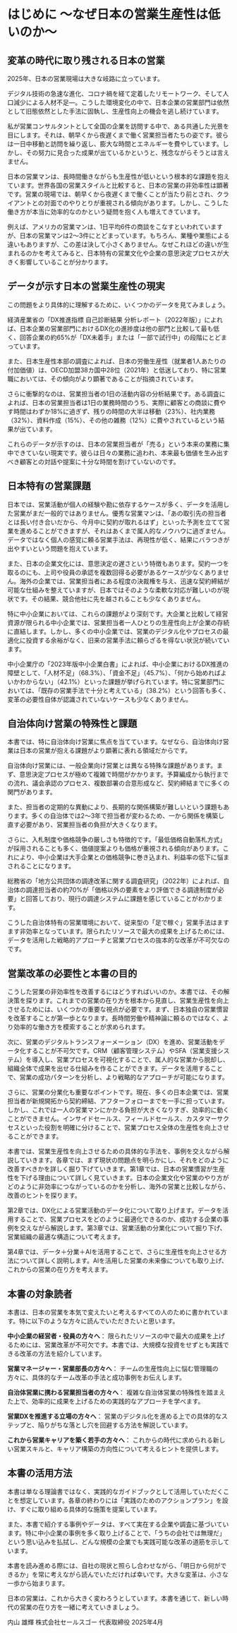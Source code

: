 # はじめに 〜なぜ日本の営業生産性は低いのか〜

## 変革の時代に取り残される日本の営業

2025年、日本の営業現場は大きな岐路に立っています。

デジタル技術の急速な進化、コロナ禍を経て定着したリモートワーク、そして人口減少による人材不足—。こうした環境変化の中で、日本企業の営業部門は依然として旧態依然とした手法に固執し、生産性向上の機会を逃し続けています。

私が営業コンサルタントとして全国の企業を訪問する中で、ある共通した光景を目にします。それは、朝早くから夜遅くまで働く営業担当者たちの姿です。彼らは一日中移動と訪問を繰り返し、膨大な時間とエネルギーを費やしています。しかし、その努力に見合った成果が出ているかというと、残念ながらそうとは言えません。

日本の営業マンは、長時間働きながらも生産性が低いという根本的な課題を抱えています。世界各国の営業スタイルと比較すると、日本の営業の非効率性は顕著です。営業の現場では、朝早くから夜遅くまで働くことが当たり前とされ、クライアントとの対面でのやりとりが重視される傾向があります。しかし、こうした働き方が本当に効率的なのかという疑問を抱く人も増えてきています。

例えば、アメリカの営業マンは、1日平均6件の商談をこなすといわれていますが、日本の営業マンは2〜3件にとどまっています。もちろん、業種や業態による違いもありますが、この差は決して小さくありません。なぜこれほどの違いが生まれるのかを考えてみると、日本特有の営業文化や企業の意思決定プロセスが大きく影響していることが分かります。

## データが示す日本の営業生産性の現実

この問題をより具体的に理解するために、いくつかのデータを見てみましょう。

経済産業省の「DX推進指標 自己診断結果 分析レポート（2022年版）」によれば、日本企業の営業部門におけるDX化の進捗度は他の部門と比較して最も低く、回答企業の約65%が「DX未着手」または「一部で試行中」の段階にとどまっています。

また、日本生産性本部の調査によれば、日本の労働生産性（就業者1人あたりの付加価値）は、OECD加盟38カ国中28位（2021年）と低迷しており、特に営業職においては、その傾向がより顕著であることが指摘されています。

さらに衝撃的なのは、営業担当者の1日の活動内容の分析結果です。ある調査によれば、日本の営業担当者は1日の業務時間のうち、実際に顧客との商談に費やす時間はわずか18%に過ぎず、残りの時間の大半は移動（23%）、社内業務（32%）、資料作成（15%）、その他の雑務（12%）に費やされているという結果が出ています。

これらのデータが示すのは、日本の営業担当者が「売る」という本来の業務に集中できていない現実です。彼らは日々の業務に追われ、本来最も価値を生み出すべき顧客との対話や提案に十分な時間を割けていないのです。

## 日本特有の営業課題

日本では、営業活動が個人の経験や勘に依存するケースが多く、データを活用した営業がまだ一般的ではありません。優秀な営業マンは、「あの取引先の担当者とは長い付き合いだから、今月中に契約が取れるはず」といった予測を立てて営業を進めることができますが、それはあくまで属人的なノウハウに過ぎません。データではなく個人の感覚に頼る営業手法は、再現性が低く、結果にバラつきが出やすいという問題を抱えています。

また、日本の企業文化には、意思決定の遅さという特徴もあります。契約一つを取るのにも、上司や役員の承認を複数回得る必要があるケースが少なくありません。海外の企業では、営業担当者にある程度の決裁権を与え、迅速な契約締結が可能な仕組みを整えていますが、日本ではそのような柔軟な対応が難しいのが現状です。その結果、競合他社に先を越されることも少なくありません。

特に中小企業においては、これらの課題がより深刻です。大企業と比較して経営資源が限られる中小企業では、営業担当者一人ひとりの生産性向上が企業の存続に直結します。しかし、多くの中小企業では、営業のデジタル化やプロセスの最適化に投資する余裕がなく、旧来の営業手法に頼らざるを得ない状況が続いています。

中小企業庁の「2023年版中小企業白書」によれば、中小企業におけるDX推進の障壁として、「人材不足」（68.3%）、「資金不足」（45.7%）、「何から始めればよいかわからない」（42.1%）といった課題が挙げられています。特に営業部門においては、「既存の営業手法で十分と考えている」（38.2%）という回答も多く、変革の必要性自体が認識されていないケースも少なくありません。

## 自治体向け営業の特殊性と課題

本書では、特に自治体向け営業に焦点を当てています。なぜなら、自治体向け営業は日本の営業が抱える課題がより顕著に表れる領域だからです。

自治体向け営業には、一般企業向け営業とは異なる特殊な課題があります。まず、意思決定プロセスが極めて複雑で時間がかかります。予算編成から執行までの流れ、議会承認のプロセス、複数部署の合意形成など、契約締結までに多くの関門があります。

また、担当者の定期的な異動により、長期的な関係構築が難しいという課題もあります。多くの自治体では2〜3年で担当者が変わるため、一から関係を構築し直す必要があり、営業担当者の負担が大きくなります。

さらに、入札制度や価格競争の厳しさも特徴的です。「最低価格自動落札方式」が採用されることも多く、価値提案よりも価格が重視される傾向があります。これにより、中小企業は大手企業との価格競争に巻き込まれ、利益率の低下に悩まされることになります。

総務省の「地方公共団体の調達改革に関する調査研究」（2022年）によれば、自治体の調達担当者の約70%が「価格以外の要素をより評価できる調達制度が必要」と回答しており、現行の調達システムに課題を感じていることがわかります。

こうした自治体特有の営業環境において、従来型の「足で稼ぐ」営業手法はますます非効率となっています。限られたリソースで最大の成果を上げるためには、データを活用した戦略的アプローチと営業プロセスの抜本的な改革が不可欠なのです。

## 営業改革の必要性と本書の目的

こうした営業の非効率性を改善するにはどうすればいいのか。本書では、その解決策を探ります。これまでの営業の在り方を根本から見直し、営業生産性を向上させるためには、いくつかの重要な視点が必要です。まず、日本独自の営業慣習を改革することが第一歩となります。長時間労働や精神論に頼るのではなく、より効率的な働き方を模索することが求められます。

次に、営業のデジタルトランスフォーメーション（DX）を進め、営業活動をデータ化することが不可欠です。CRM（顧客管理システム）やSFA（営業支援システム）を導入し、営業プロセスを可視化することで、属人的な営業から脱却し、組織全体で成果を出せる仕組みを作ることができます。データを活用することで、営業の成功パターンを分析し、より戦略的なアプローチが可能になります。

さらに、営業の分業化も重要なポイントです。現在、多くの日本企業では、営業担当者が新規開拓から契約締結、アフターフォローまでを一手に担っています。しかし、これでは一人の営業マンにかかる負担が大きくなりすぎ、効率的に動くことができません。インサイドセールス、フィールドセールス、カスタマーサクセスといった役割を明確に分けることで、営業プロセス全体の生産性を向上させることができます。

本書では、営業生産性を向上させるための具体的な手法を、事例を交えながら解説していきます。各章では、まず現状の問題点を明らかにし、それをどのように改善すべきかを詳しく掘り下げていきます。第1章では、日本の営業慣習が生産性を下げる理由について詳しく見ていきます。日本の企業文化や営業のやり方がどのように非効率につながっているのかを分析し、海外の営業と比較しながら、改善のヒントを探ります。

第2章では、DX化による営業活動のデータ化について取り上げます。データを活用することで、営業プロセスをどのように最適化できるのか、成功する企業の事例を交えながら解説します。第3章では、営業活動の分業化について掘り下げ、営業組織の最適な構造について考えます。

第4章では、データ＋分業＋AIを活用することで、さらに生産性を向上させる方法について詳しく説明します。AIを活用した営業の未来像についても取り上げ、これからの営業の在り方を考えます。

## 本書の対象読者

本書は、日本の営業を本気で変えたいと考えるすべての人のために書かれています。特に以下のような方々に読んでいただきたいと思います。

**中小企業の経営者・役員の方々へ**：
限られたリソースの中で最大の成果を上げるためには、営業改革が不可欠です。本書では、大規模な投資をせずとも実践できる改革の方法を紹介しています。

**営業マネージャー・営業部長の方々へ**：
チームの生産性向上に悩む管理職の方々に、具体的なチーム改革の手法と成功事例をお伝えします。

**自治体営業に携わる営業担当者の方々へ**：
複雑な自治体営業の特殊性を踏まえた上で、効率的に成果を上げるための実践的なアプローチを学べます。

**営業DXを推進する立場の方々へ**：
営業のデジタル化を進める上での具体的なステップと、陥りがちな落とし穴を回避する方法を解説しています。

**これから営業キャリアを築く若手の方々へ**：
これからの時代に求められる新しい営業スキルと、キャリア構築の方向性について考えるヒントを提供します。

## 本書の活用方法

本書は単なる理論書ではなく、実践的なガイドブックとして活用していただくことを想定しています。各章の終わりには「実践のためのアクションプラン」を設け、すぐに取り組める具体的な施策を提案しています。

また、本書で紹介する事例やデータは、すべて実在する企業や調査に基づいています。特に中小企業の事例を多く取り上げることで、「うちの会社では無理だ」という思い込みを払拭し、どんな規模の企業でも実践可能な改革の道筋を示しています。

本書を読み進める際には、自社の現状と照らし合わせながら、「明日から何ができるか」を常に考えながら読んでいただければ幸いです。大きな変革は、小さな一歩から始まります。

日本の営業は、これから大きく変わろうとしています。本書を通じて、新しい時代の営業の在り方を一緒に考えていきましょう。

内山 雄輝
株式会社セールスゴー 代表取締役
2025年4月